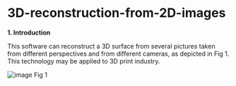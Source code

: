 # 3D-reconstruction-from-2D-images

**1. Introduction**

This software can reconstruct a 3D surface from several pictures taken from different perspectives and from different cameras, as depicted in Fig 1. This technology may be applied to 3D print industry.

![image](https://user-images.githubusercontent.com/67689632/200151672-2a6591d5-ddf8-426f-b7a1-aae1f47c77c0.png)
Fig 1

